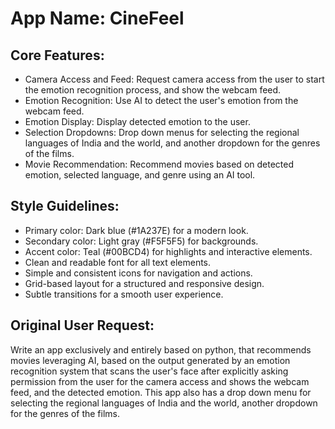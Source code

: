 # **App Name**: CineFeel

## Core Features:

- Camera Access and Feed: Request camera access from the user to start the emotion recognition process, and show the webcam feed.
- Emotion Recognition: Use AI to detect the user's emotion from the webcam feed.
- Emotion Display: Display detected emotion to the user.
- Selection Dropdowns: Drop down menus for selecting the regional languages of India and the world, and another dropdown for the genres of the films.
- Movie Recommendation: Recommend movies based on detected emotion, selected language, and genre using an AI tool.

## Style Guidelines:

- Primary color: Dark blue (#1A237E) for a modern look.
- Secondary color: Light gray (#F5F5F5) for backgrounds.
- Accent color: Teal (#00BCD4) for highlights and interactive elements.
- Clean and readable font for all text elements.
- Simple and consistent icons for navigation and actions.
- Grid-based layout for a structured and responsive design.
- Subtle transitions for a smooth user experience.

## Original User Request:
Write an app exclusively and entirely based on python, that recommends movies leveraging AI, based on the output generated by an emotion recognition system that scans the user's face after explicitly asking permission from the user for the camera access and shows the webcam feed, and the detected emotion. This app also has a drop down menu for selecting the regional languages of India and the world, another dropdown for the genres of the films.
  
